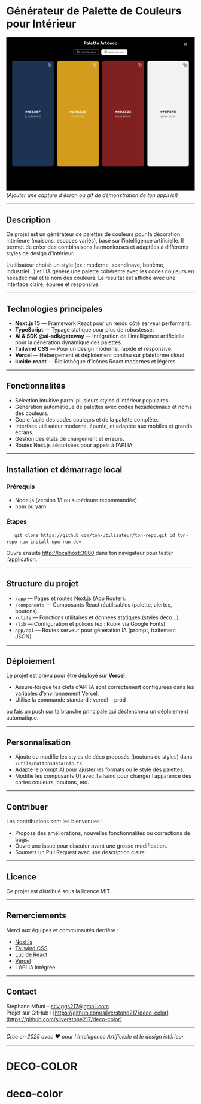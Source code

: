 # Générateur de Palette de Couleurs pour Intérieur

![Palette Preview](./public/palette-screenshot.png)  
_(Ajouter une capture d'écran ou gif de démonstration de ton appli ici)_

---

## Description

Ce projet est un générateur de palettes de couleurs pour la décoration intérieure (maisons, espaces variés), basé sur l’intelligence artificielle. Il permet de créer des combinaisons harmonieuses et adaptées à différents styles de design d’intérieur.

L’utilisateur choisit un style (ex : moderne, scandinave, bohème, industriel...) et l’IA génère une palette cohérente avec les codes couleurs en hexadécimal et le nom des couleurs. Le résultat est affiché avec une interface claire, épurée et responsive.

---

## Technologies principales

- **Next.js 15** — Framework React pour un rendu côté serveur performant.
- **TypeScript** — Typage statique pour plus de robustesse.
- **AI & SDK @ai-sdk/gateway** — Intégration de l’intelligence artificielle pour la génération dynamique des palettes.
- **Tailwind CSS** — Pour un design moderne, rapide et responsive.
- **Vercel** — Hébergement et déploiement continu sur plateforme cloud.
- **lucide-react** — Bibliothèque d’icônes React modernes et légères.

---

## Fonctionnalités

- Sélection intuitive parmi plusieurs styles d’intérieur populaires.
- Génération automatique de palettes avec codes hexadécimaux et noms des couleurs.
- Copie facile des codes couleurs et de la palette complète.
- Interface utilisateur moderne, épurée, et adaptée aux mobiles et grands écrans.
- Gestion des états de chargement et erreurs.
- Routes Next.js sécurisées pour appels à l’API IA.

---

## Installation et démarrage local

### Prérequis

- Node.js (version 18 ou supérieure recommandée)
- npm ou yarn

### Étapes

`   git clone https://github.com/ton-utilisateur/ton-repo.git
    cd ton-repo
    npm install
    npm run dev`

Ouvre ensuite [http://localhost:3000](http://localhost:3000) dans ton navigateur pour tester l’application.

---

## Structure du projet

- `/app` — Pages et routes Next.js (App Router).
- `/components` — Composants React réutilisables (palette, alertes, boutons).
- `/utils` — Fonctions utilitaires et données statiques (styles déco…).
- `/lib` — Configuration et polices (ex : Rubik via Google Fonts).
- `app/api` — Routes serveur pour génération IA (prompt, traitement JSON).

---

## Déploiement

Le projet est prévu pour être déployé sur **Vercel** :

- Assure-toi que tes clefs d’API IA sont correctement configurées dans les variables d’environnement Vercel.
- Utilise la commande standard :
  vercel --prod

ou fais un push sur ta branche principale qui déclenchera un déploiement automatique.

---

## Personnalisation

- Ajoute ou modifie les styles de déco proposés (boutons de styles) dans `/utils/buttonsDataInfo.ts`.
- Adapte le prompt AI pour ajuster les formats ou le style des palettes.
- Modifie les composants UI avec Tailwind pour changer l’apparence des cartes couleurs, boutons, etc.

---

## Contribuer

Les contributions sont les bienvenues :

- Propose des améliorations, nouvelles fonctionnalités ou corrections de bugs.
- Ouvre une issue pour discuter avant une grosse modification.
- Soumets un Pull Request avec une description claire.

---

## Licence

Ce projet est distribué sous la licence MIT.

---

## Remerciements

Merci aux équipes et communautés derrière :

- [Next.js](https://nextjs.org/)
- [Tailwind CSS](https://tailwindcss.com/)
- [Lucide React](https://lucide.dev/)
- [Vercel](https://vercel.com/)
- L’API IA intégrée

---

## Contact

Stephane Mfuni – [stiviggs217@gmail.com](mailto:stiviggs217@gmail.com)  
Projet sur GitHub : [https://github.com/silverstone217/deco-color](https://github.com/silverstone217/deco-color)

---

_Crée en 2025 avec ❤️ pour l’Intelligence Artificielle et le design intérieur._

---

# DECO-COLOR
# deco-color
